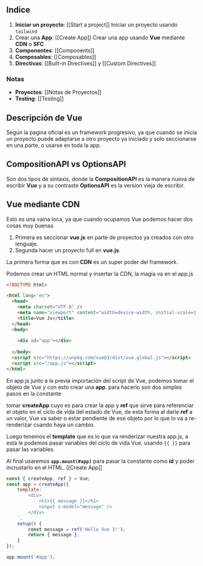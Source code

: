 ## Indice
1. **Iniciar un proyecto**: [[Start a project]] Iniciar un proyecto usando `tailwind`
2. Crear una **App**: [[Create App]] Crear una app usando **Vue** mediante **CDN** o **SFC**
3. **Componentes**: [[Components]]
4. **Composables**: [[Composables]]
5. **Directivas**: [[Built-in Directives]] y [[Custom Directives]]

### Notas
- **Proyectos**:  [[Notas de Proyectos]]
- **Testing**: [[Testing]]

## Descripción de Vue
Según la pagina oficial es un framework progresivo, ya que cuando se inicia un proyecto puede adaptarse a otro proyecto ya iniciado y solo seccionarse en una parte, o usarse en toda la app.

## CompositionAPI vs OptionsAPI
Son dos tipos de sintaxis, donde la **CompositionAPI** es la manera nueva de escribir **Vue** y a su contraste **OptionsAPI** es la version vieja de escribir.

## Vue mediante CDN
Esto es una vaina loca, ya que cuando ocupamos Vue podemos hacer dos cosas muy buenas
1. Primera es seccionar **vue.js** en parte de proyectos ya creados con otro lenguaje.
2. Segunda hacer un proyecto full en **vue.js**.

La primera forma que es con **CDN** es un super poder del framework.

Podemos crear un HTML normal y insertar la CDN, la magia va en el app.js
```html
<!DOCTYPE html>

<html lang="en">
  <head>
    <meta charset="UTF-8" />
    <meta name="viewport" content="width=device-width, initial-scale=1.0" />
    <title>Vue Js</title>
  </head>
  <body>
  
    <div id="app"></div>
    
  </body>
  <script src="https://unpkg.com/vue@3/dist/vue.global.js"></script>
  <script src="/app.js"></script>
</html>
```

En app.js junto a la previa importación del script de Vue, podemos tomar el objeto de Vue y con esto crear una **app**. para hacerlo son dos simples pasos en la constante

tomar **createApp** cuyo es para crear la app y **ref** que sirve para referenciar el objeto en el ciclo de vida del estado de Vue, de esta forma al darle **ref** a un valor, Vue va saber o estar pendiente de ese objeto por lo que lo va a re-renderizar cuando haya un cambio.

Luego tenemos el **template** que es lo que va renderizar nuestra app.js, a esta le podemos pasar variables del ciclo de vida Vue, usando `{{ }}` para pasar las variables.

Al final usaremos **`app.mount(#app)`** para pasar la constante como **id** y poder incrustarlo en el HTML. [[Create App]]
```js
const { createApp, ref } = Vue;
const app = createApp({
    template: `
        <div>
            <h1>{{ message }}</h1>
            <input v-model="message" />
        </div>
    `,
    setup() {
        const message = ref('Hello Vue 3!');
        return { message };
    }
});

app.mount('#app');
```


